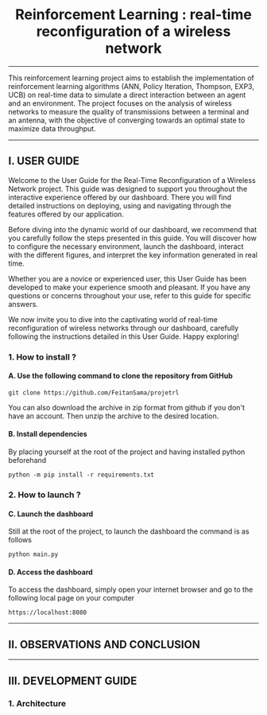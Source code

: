 # <center>Reinforcement Learning : real-time reconfiguration of a wireless network</center>

---

This reinforcement learning project aims to establish the implementation of reinforcement learning algorithms (ANN, Policy Iteration, Thompson, EXP3, UCB) on real-time data to simulate a direct interaction between an agent and an environment. The project focuses on the analysis of wireless networks to measure the quality of transmissions between a terminal and an antenna, with the objective of converging towards an optimal state to maximize data throughput.

---

## I. USER GUIDE

Welcome to the User Guide for the Real-Time Reconfiguration of a Wireless Network project. This guide was designed to support you throughout the interactive experience offered by our dashboard. There you will find detailed instructions on deploying, using and navigating through the features offered by our application.

Before diving into the dynamic world of our dashboard, we recommend that you carefully follow the steps presented in this guide. You will discover how to configure the necessary environment, launch the dashboard, interact with the different figures, and interpret the key information generated in real time.

Whether you are a novice or experienced user, this User Guide has been developed to make your experience smooth and pleasant. If you have any questions or concerns throughout your use, refer to this guide for specific answers.

We now invite you to dive into the captivating world of real-time reconfiguration of wireless networks through our dashboard, carefully following the instructions detailed in this User Guide. Happy exploring!

### 1. How to install ?

#### A. Use the following command to clone the repository from GitHub 

```git clone https://github.com/FeitanSama/projetrl```

You can also download the archive in zip format from github if you don't have an account. Then unzip the archive to the desired location.


#### B. Install dependencies

By placing yourself at the root of the project and having installed python beforehand

```python -m pip install -r requirements.txt```


### 2. How to launch ?

#### C. Launch the dashboard

Still at the root of the project, to launch the dashboard the command is as follows

```python main.py```

#### D. Access the dashboard

To access the dashboard, simply open your internet browser and go to the following local page on your computer

```https://localhost:8080```


--- 

## II. OBSERVATIONS AND CONCLUSION

---

## III. DEVELOPMENT GUIDE
### 1. Architecture
